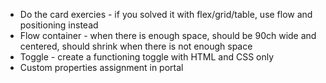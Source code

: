 * Do the card exercies - if you solved it with flex/grid/table, use flow and positioning instead
* Flow container - when there is enough space, should be 90ch wide and centered, should shrink when there is not enough space
* Toggle - create a functioning toggle with HTML and CSS only
* Custom properties assignment in portal